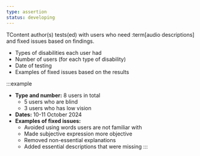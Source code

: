 ```yaml
---
type: assertion
status: developing
---
```


TContent author(s) tests(ed) with users who need :term[audio descriptions] and fixed issues based on findings.

* Types of disabilities each user had
* Number of users (for each type of disability)
* Date of testing
* Examples of fixed issues based on the results

:::example
* **Type and number:** 8 users in total
  * 5 users who are blind
  * 3 users who has low vision
* **Dates:** 10-11 October 2024
* **Examples of fixed issues:**
  * Avoided using words users are not familiar with
  * Made subjective expression more objective
  * Removed non-essential explanations
  * Added essential descriptions that were missing
:::